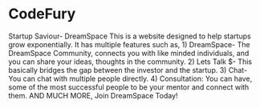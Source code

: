 # CodeFury
Startup Saviour- DreamSpace
This is a website designed to help startups grow exponentially.
It has multiple features such as, 1) DreamSpace- The DreamSpace Community, connects you with like minded individuals, and you can share your ideas, thoughts in the community.
2) Lets Talk $- This basically bridges the gap between the investor and the startup.
3) Chat- You can chat with multiple people directly.
4) Consultation: You can have, some of the most successful people to be your mentor and connect with them.
AND MUCH MORE, Join DreamSpace Today!
